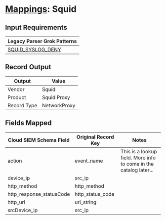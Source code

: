 # [Mappings](README.md): Squid

## Input Requirements

|Legacy Parser Grok Patterns|
|-------------|
|[SQUID_SYSLOG_DENY](../legacy_parsers/SQUID_SYSLOG_DENY.md)|

## Record Output

|Output|Value|
|------|-----|
|Vendor|Squid|
|Product|Squid Proxy|
|Record Type|NetworkProxy|

## Fields Mapped

|Cloud SIEM Schema Field|Original Record Key|Notes|
|-----------------------|-------------------|-----|
|action|event_name|This is a lookup field. More info to come in the catalog later...|
|device_ip|src_ip||
|http_method|http_method||
|http_response_statusCode|http_status_code||
|http_url|url_string||
|srcDevice_ip|src_ip||

